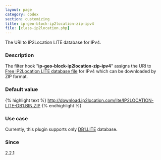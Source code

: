 ```yaml
---
layout: page
category: codex
section: customizing
title: ip-geo-block-ip2location-zip-ipv4
file: [class-ip2location.php]
---
```


The URI to IP2Location LITE database for IPv4.

<!--more-->

### Description ###

The filter hook "**ip-geo-block-ip2location-zip-ipv4**" assigns the URI to 
[Free IP2Location LITE database file][IP2LocLITE] for IPv4 which can be 
downloaded by ZIP format.

### Default value ###

{% highlight text %}
http://download.ip2location.com/lite/IP2LOCATION-LITE-DB1.BIN.ZIP
{% endhighlight %}

### Use case ###

Currently, this plugin supports only [DB1.LITE][IP2LocDB1] database.

### Since ###

2.2.1

[IP-Geo-Block]: https://wordpress.org/plugins/ip-geo-block/ "WordPress › IP Geo Block « WordPress Plugins"
[IP2LocLITE]:   https://lite.ip2location.com/ "Free IP Geolocation Database"
[IP2LocDB1]:    https://lite.ip2location.com/database-ip-country "Free IP2Location LITE IP-COUNTRY"
